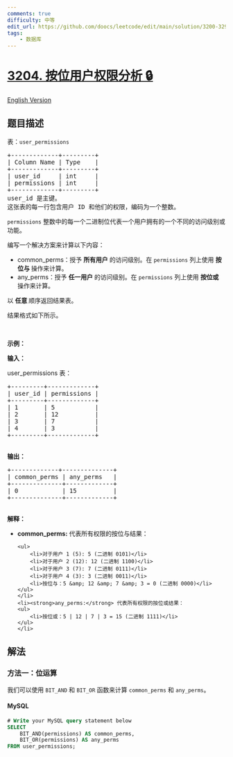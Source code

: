 ```yaml
---
comments: true
difficulty: 中等
edit_url: https://github.com/doocs/leetcode/edit/main/solution/3200-3299/3204.Bitwise%20User%20Permissions%20Analysis/README.md
tags:
    - 数据库
---
```


<!-- problem:start -->

# [3204. 按位用户权限分析 🔒](https://leetcode.cn/problems/bitwise-user-permissions-analysis)

[English Version](/solution/3200-3299/3204.Bitwise%20User%20Permissions%20Analysis/README_EN.md)

## 题目描述

<!-- description:start -->

<p>表：<code>user_permissions</code></p>

<pre>
+-------------+---------+
| Column Name | Type    |
+-------------+---------+
| user_id     | int     |
| permissions | int     |
+-------------+---------+
user_id 是主键。
这张表的每一行包含用户 ID 和他们的权限，编码为一个整数。
</pre>

<p><code>permissions</code>&nbsp;整数中的每一个二进制位代表一个用户拥有的一个不同的访问级别或功能。</p>

<p>编写一个解决方案来计算以下内容：</p>

<ul>
	<li>common_perms：授予 <strong>所有用户</strong> 的访问级别。在&nbsp;<code>permissions</code>&nbsp;列上使用 <strong>按位与&nbsp;</strong>操作来计算。</li>
	<li>any_perms：授予 <strong>任一用户</strong> 的访问级别。在&nbsp;<code>permissions</code>&nbsp;列上使用 <strong>按位或 </strong>操作来计算。</li>
</ul>

<p>以&nbsp;<strong>任意&nbsp;</strong>顺序返回结果表。</p>

<p>结果格式如下所示。</p>

<p>&nbsp;</p>

<p><strong class="example">示例：</strong></p>

<div class="example-block">
<p><strong>输入：</strong></p>

<p>user_permissions 表：</p>

<pre class="example-io">
+---------+-------------+
| user_id | permissions |
+---------+-------------+
| 1       | 5           |
| 2       | 12          |
| 3       | 7           |
| 4       | 3           |
+---------+-------------+
 </pre>

<p><strong>输出：</strong></p>

<pre class="example-io">
+-------------+--------------+
| common_perms | any_perms   |
+--------------+-------------+
| 0            | 15          |
+--------------+-------------+
    </pre>

<p><strong>解释：</strong></p>

<ul>
	<li><strong>common_perms:</strong> 代表所有权限的按位与结果：

    <ul>
    	<li>对于用户 1 (5): 5 (二进制 0101)</li>
    	<li>对于用户 2 (12): 12 (二进制 1100)</li>
    	<li>对于用户 3 (7): 7 (二进制 0111)</li>
    	<li>对于用户 4 (3): 3 (二进制 0011)</li>
    	<li>按位与：5 &amp; 12 &amp; 7 &amp; 3 = 0 (二进制 0000)</li>
    </ul>
    </li>
    <li><strong>any_perms:</strong> 代表所有权限的按位或结果：
    <ul>
    	<li>按位或：5 | 12 | 7 | 3 = 15 (二进制 1111)</li>
    </ul>
    </li>

</ul>
</div>

<!-- description:end -->

## 解法

<!-- solution:start -->

### 方法一：位运算

我们可以使用 `BIT_AND` 和 `BIT_OR` 函数来计算 `common_perms` 和 `any_perms`。

<!-- tabs:start -->

#### MySQL

```sql
# Write your MySQL query statement below
SELECT
    BIT_AND(permissions) AS common_perms,
    BIT_OR(permissions) AS any_perms
FROM user_permissions;
```

<!-- tabs:end -->

<!-- solution:end -->

<!-- problem:end -->
